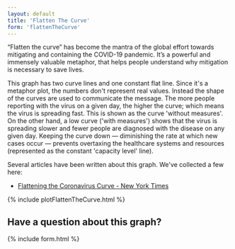 ```yaml
---
layout: default
title: 'Flatten The Curve'
form: 'flattenTheCurve'
---
```


“Flatten the curve” has become the mantra of the global effort towards mitigating and containing the COVID-19 pandemic. It’s a powerful and immensely valuable metaphor, that helps people understand why mitigation is necessary to save lives.

This graph has two curve lines and one constant flat line. Since it's a metaphor plot, the numbers don't represent real values. Instead the shape of the curves are used to communicate the message. The more people reporting with the virus on a given day, the higher the curve; which means the virus is spreading fast. This is shown as the curve 'without measures'. On the other hand, a low curve ('with measures') shows that the virus is spreading slower and fewer people are diagnosed with the disease on any given day. Keeping the curve down — diminishing the rate at which new cases occur — prevents overtaxing the healthcare systems and resources (represented as the constant 'capacity level' line).

Several articles have been written about this graph. We've collected a few here:

* [Flattening the Coronavirus Curve - New York Times](https://www.nytimes.com/article/flatten-curve-coronavirus.html)

{% include plotFlattenTheCurve.html %}

## Have a question about this graph?

{% include form.html %}